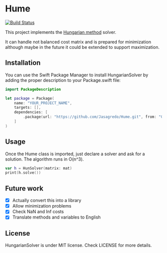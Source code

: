 # Hume  
[![Build Status](https://travis-ci.org/Jasagredo/Hume.svg?branch=master)](https://travis-ci.org/Jasagredo/Hume)

This project implements the [Hungarian method](https://en.wikipedia.org/wiki/Hungarian_algorithm) solver.

It can handle not balanced cost matrix and is prepared for minimization although maybe in the future it could be extended to support maximization.

## Installation

You can use the Swift Package Manager to install HungarianSolver by adding the proper description to your Package.swift file:

```swift
import PackageDescription

let package = Package(
    name: "YOUR_PROJECT_NAME",
    targets: [],
    dependencies: [
        .package(url: "https://github.com/Jasagredo/Hume.git", from: "0.0.3"),
    ]
)
```

## Usage

Once the Hume class is imported, just declare a solver and ask for a solution. The algorithm runs in O(n^3).

```swift
var h = HunSolver(matrix: mat)
print(h.solve())
```

## Future work

- [x] Actually convert this into a library
- [x] Allow minimization problems
- [x] Check NaN and Inf costs
- [x] Translate methods and variables to English

## License

HungarianSolver is under MIT license. Check LICENSE for more details.
